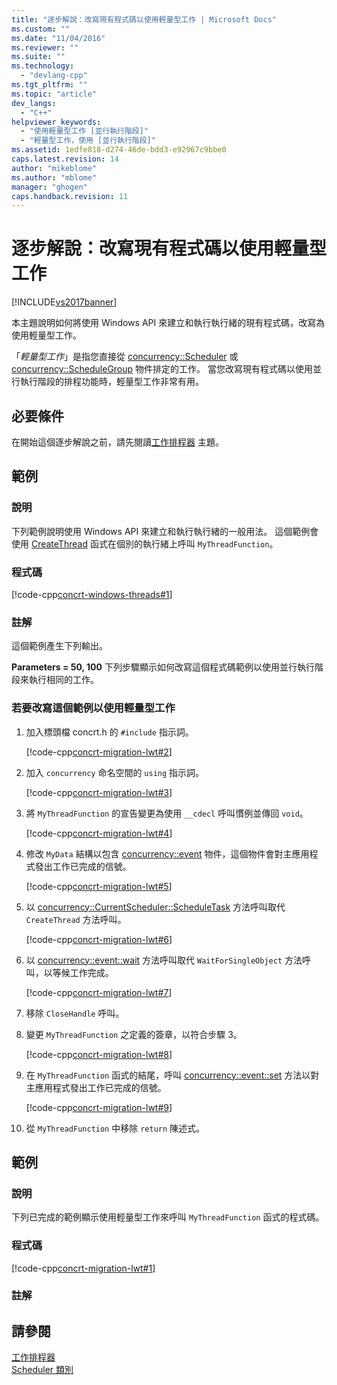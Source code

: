 ```yaml
---
title: "逐步解說：改寫現有程式碼以使用輕量型工作 | Microsoft Docs"
ms.custom: ""
ms.date: "11/04/2016"
ms.reviewer: ""
ms.suite: ""
ms.technology: 
  - "devlang-cpp"
ms.tgt_pltfrm: ""
ms.topic: "article"
dev_langs: 
  - "C++"
helpviewer_keywords: 
  - "使用輕量型工作 [並行執行階段]"
  - "輕量型工作，使用 [並行執行階段]"
ms.assetid: 1edfe818-d274-46de-bdd3-e92967c9bbe0
caps.latest.revision: 14
author: "mikeblome"
ms.author: "mblome"
manager: "ghogen"
caps.handback.revision: 11
---
```

# 逐步解說：改寫現有程式碼以使用輕量型工作
[!INCLUDE[vs2017banner](../../assembler/inline/includes/vs2017banner.md)]

本主題說明如何將使用 Windows API 來建立和執行執行緒的現有程式碼，改寫為使用輕量型工作。  
  
 「*輕量型工作*」是指您直接從 [concurrency::Scheduler](../../parallel/concrt/reference/scheduler-class.md) 或 [concurrency::ScheduleGroup](../../parallel/concrt/reference/schedulegroup-class.md) 物件排定的工作。  當您改寫現有程式碼以使用並行執行階段的排程功能時，輕量型工作非常有用。  
  
## 必要條件  
 在開始這個逐步解說之前，請先閱讀[工作排程器](../../parallel/concrt/task-scheduler-concurrency-runtime.md) 主題。  
  
## 範例  
  
### 說明  
 下列範例說明使用 Windows API 來建立和執行執行緒的一般用法。  這個範例會使用 [CreateThread](http://msdn.microsoft.com/library/windows/desktop/ms682453) 函式在個別的執行緒上呼叫 `MyThreadFunction`。  
  
### 程式碼  
 [!code-cpp[concrt-windows-threads#1](../../parallel/concrt/codesnippet/CPP/walkthrough-adapting-existing-code-to-use-lightweight-tasks_1.cpp)]  
  
### 註解  
 這個範例產生下列輸出。  
  
  **Parameters \= 50, 100** 下列步驟顯示如何改寫這個程式碼範例以使用並行執行階段來執行相同的工作。  
  
### 若要改寫這個範例以使用輕量型工作  
  
1.  加入標頭檔 concrt.h 的 `#include` 指示詞。  
  
     [!code-cpp[concrt-migration-lwt#2](../../parallel/concrt/codesnippet/CPP/walkthrough-adapting-existing-code-to-use-lightweight-tasks_2.cpp)]  
  
2.  加入 `concurrency` 命名空間的 `using` 指示詞。  
  
     [!code-cpp[concrt-migration-lwt#3](../../parallel/concrt/codesnippet/CPP/walkthrough-adapting-existing-code-to-use-lightweight-tasks_3.cpp)]  
  
3.  將 `MyThreadFunction` 的宣告變更為使用 `__cdecl` 呼叫慣例並傳回 `void`。  
  
     [!code-cpp[concrt-migration-lwt#4](../../parallel/concrt/codesnippet/CPP/walkthrough-adapting-existing-code-to-use-lightweight-tasks_4.cpp)]  
  
4.  修改 `MyData` 結構以包含 [concurrency::event](../../parallel/concrt/reference/event-class.md) 物件，這個物件會對主應用程式發出工作已完成的信號。  
  
     [!code-cpp[concrt-migration-lwt#5](../../parallel/concrt/codesnippet/CPP/walkthrough-adapting-existing-code-to-use-lightweight-tasks_5.cpp)]  
  
5.  以 [concurrency::CurrentScheduler::ScheduleTask](../Topic/CurrentScheduler::ScheduleTask%20Method.md) 方法呼叫取代 `CreateThread` 方法呼叫。  
  
     [!code-cpp[concrt-migration-lwt#6](../../parallel/concrt/codesnippet/CPP/walkthrough-adapting-existing-code-to-use-lightweight-tasks_6.cpp)]  
  
6.  以 [concurrency::event::wait](../Topic/event::wait%20Method.md) 方法呼叫取代 `WaitForSingleObject` 方法呼叫，以等候工作完成。  
  
     [!code-cpp[concrt-migration-lwt#7](../../parallel/concrt/codesnippet/CPP/walkthrough-adapting-existing-code-to-use-lightweight-tasks_7.cpp)]  
  
7.  移除 `CloseHandle` 呼叫。  
  
8.  變更 `MyThreadFunction` 之定義的簽章，以符合步驟 3。  
  
     [!code-cpp[concrt-migration-lwt#8](../../parallel/concrt/codesnippet/CPP/walkthrough-adapting-existing-code-to-use-lightweight-tasks_8.cpp)]  
  
9. 在 `MyThreadFunction` 函式的結尾，呼叫 [concurrency::event::set](../Topic/event::set%20Method.md) 方法以對主應用程式發出工作已完成的信號。  
  
     [!code-cpp[concrt-migration-lwt#9](../../parallel/concrt/codesnippet/CPP/walkthrough-adapting-existing-code-to-use-lightweight-tasks_9.cpp)]  
  
10. 從 `MyThreadFunction` 中移除 `return` 陳述式。  
  
## 範例  
  
### 說明  
 下列已完成的範例顯示使用輕量型工作來呼叫 `MyThreadFunction` 函式的程式碼。  
  
### 程式碼  
 [!code-cpp[concrt-migration-lwt#1](../../parallel/concrt/codesnippet/CPP/walkthrough-adapting-existing-code-to-use-lightweight-tasks_10.cpp)]  
  
### 註解  
  
## 請參閱  
 [工作排程器](../../parallel/concrt/task-scheduler-concurrency-runtime.md)   
 [Scheduler 類別](../../parallel/concrt/reference/scheduler-class.md)